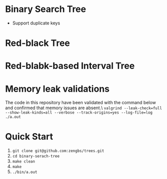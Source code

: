 # Binary Search Tree
* Support duplicate keys
# Red-black Tree
# Red-blabk-based Interval Tree
# Memory leak validations
The code in this repository have been validated with the command below and confirmed that memory issues are absent.\\
`valgrind --leak-check=full --show-leak-kinds=all --verbose --track-origins=yes --log-file=log ./a.out`
# Quick Start
1. `git clone git@github.com:zengbs/trees.git`
2. `cd binary-serach-tree`
3. `make clean`
4. `make`
5. `./bin/a.out`
